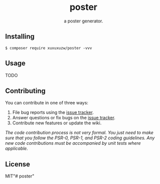 <h1 align="center"> poster </h1>

<p align="center"> a poster generator.</p>


## Installing

```shell
$ composer require xuxuxuzw/poster -vvv
```

## Usage

TODO

## Contributing

You can contribute in one of three ways:

1. File bug reports using the [issue tracker](https://github.com/xuxuxuzw/poster/issues).
2. Answer questions or fix bugs on the [issue tracker](https://github.com/xuxuxuzw/poster/issues).
3. Contribute new features or update the wiki.

_The code contribution process is not very formal. You just need to make sure that you follow the PSR-0, PSR-1, and PSR-2 coding guidelines. Any new code contributions must be accompanied by unit tests where applicable._

## License

MIT"# poster" 
